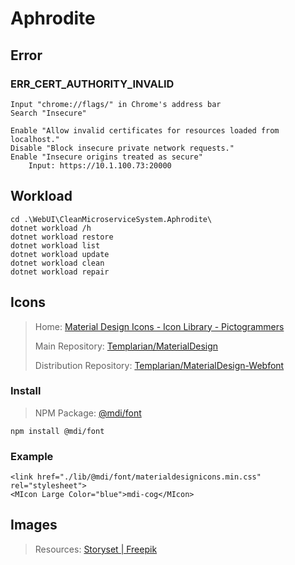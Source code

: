 # Aphrodite

## Error

### ERR_CERT_AUTHORITY_INVALID

```
Input "chrome://flags/" in Chrome's address bar
Search "Insecure"

Enable "Allow invalid certificates for resources loaded from localhost."
Disable "Block insecure private network requests."
Enable "Insecure origins treated as secure"
	Input: https://10.1.100.73:20000
```

## Workload

```
cd .\WebUI\CleanMicroserviceSystem.Aphrodite\
dotnet workload /h
dotnet workload restore
dotnet workload list
dotnet workload update
dotnet workload clean
dotnet workload repair
```

## Icons

> Home: [Material Design Icons - Icon Library - Pictogrammers](https://pictogrammers.com/library/mdi/)
> 
> Main Repository: [Templarian/MaterialDesign](https://github.com/Templarian/MaterialDesign)
> 
> Distribution Repository: [Templarian/MaterialDesign-Webfont](https://github.com/Templarian/MaterialDesign-Webfont)

### Install

> NPM Package: [@mdi/font](https://www.npmjs.com/package/@mdi/font)

```shell
npm install @mdi/font
```

### Example

```aspnet
<link href="./lib/@mdi/font/materialdesignicons.min.css" rel="stylesheet">
<MIcon Large Color="blue">mdi-cog</MIcon>
```

## Images

> Resources: [Storyset | Freepik](https://www.freepik.com/author/stories)


